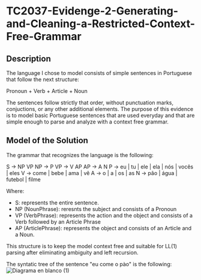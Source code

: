 # TC2037-Evidenge-2-Generating-and-Cleaning-a-Restricted-Context-Free-Grammar
## Description
The language I chose to model consists of simple sentences in Portuguese that follow the next structure:

Pronoun + Verb + Article + Noun 

The sentences follow strictly that order, without punctuation marks, conjuctions, or any other additional elements.
The purpose of this evidence is to model basic Portuguese sentences that are used everyday and that are simple enough to parse and analyze with a context free grammar.
## Model of the Solution
The grammar that recognizes the language is the following:

S → NP VP
NP → P
VP → V AP
AP → A N
P → eu | tu | ele | ela | nós | vocês | eles
V → come | bebe | ama | vê
A → o | a | os | as
N → pão | água | futebol | filme

Where:
- S: represents the entire sentence.
- NP (NounPhrase): reresnts the subject and consists of a Pronoun
- VP (VerbPhrase): represents the action and the object and consists of a Verb followed by an Article Phrase
- AP (ArticlePhrase): represents the object and consists of an Article and a Noun.


This structure is to keep the model context free and suitable for LL(1) parsing after eliminating ambiguity and left recursion.

The syntatic tree of the sentence "eu come o pào" is the following:
![Diagrama en blanco (1)](https://github.com/user-attachments/assets/2dc9787a-f2de-4bd8-90be-01cd11efada4)
